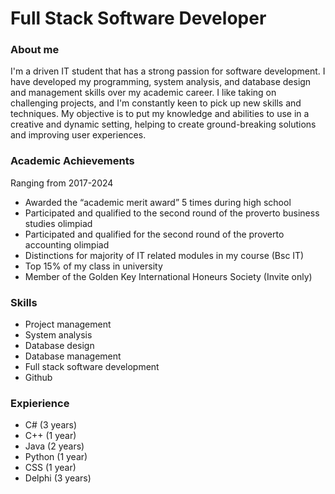 # Full Stack Software Developer

### About me
I'm a driven IT student that has a strong passion for software development. I have developed my programming, system analysis, and database design and management skills over my academic career. I like taking on challenging projects, and I'm constantly keen to pick up new skills and techniques. My objective is to put my knowledge and abilities to use in a creative and dynamic setting, helping to create ground-breaking solutions and improving user experiences.

### Academic Achievements 
Ranging from 2017-2024
- Awarded the “academic merit award” 5 times during high school
- Participated and qualified to the second round of the proverto business studies olimpiad
- Participated and qualified for the second round of the proverto accounting olimpiad
- Distinctions for majority of IT related modules in my course (Bsc IT)
- Top 15% of my class in university
- Member of the Golden Key International Honeurs Society (Invite only)

### Skills
- Project management
- System analysis
- Database design
- Database management
- Full stack software development
- Github

### Expierience
- C# (3 years)
- C++ (1 year)
- Java (2 years)
- Python (1 year)
- CSS (1 year)
- Delphi (3 years)


